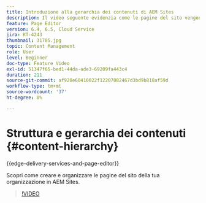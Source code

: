 ```yaml
---
title: Introduzione alla gerarchia dei contenuti di AEM Sites
description: Il video seguente evidenzia come le pagine del sito vengono memorizzate in AEM per la tua organizzazione.
feature: Page Editor
version: 6.4, 6.5, Cloud Service
jira: KT-4243
thumbnail: 31785.jpg
topic: Content Management
role: User
level: Beginner
doc-type: Feature Video
exl-id: 51347f65-bed1-44da-ade3-69209fa443c4
duration: 211
source-git-commit: af928e60410022f12207082467d3bd9b818af59d
workflow-type: tm+mt
source-wordcount: '37'
ht-degree: 0%

---
```


# Struttura e gerarchia dei contenuti {#content-hierarchy}

{{edge-delivery-services-and-page-editor}}

Scopri come creare e organizzare le pagine del sito della tua organizzazione in AEM Sites.

>[!VIDEO](https://video.tv.adobe.com/v/31785?quality=12&learn=on)
